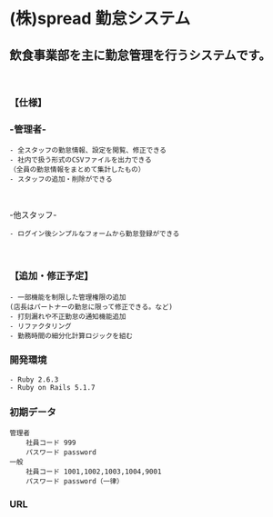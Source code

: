 # (株)spread 勤怠システム

## 飲食事業部を主に勤怠管理を行うシステムです。
<br>

### 【仕様】
### -管理者-
```
- 全スタッフの勤怠情報、設定を閲覧、修正できる
- 社内で扱う形式のCSVファイルを出力できる
（全員の勤怠情報をまとめて集計したもの）
- スタッフの追加・削除ができる
```

<br>

-他スタッフ-
```
- ログイン後シンプルなフォームから勤怠登録ができる
```

<br>

### 【追加・修正予定】
```
- 一部機能を制限した管理権限の追加
(店長はパートナーの勤怠に限って修正できる。など)
- 打刻漏れや不正勤怠の通知機能追加
- リファクタリング
- 勤務時間の細分化計算ロジックを組む
```

### 開発環境
```
- Ruby 2.6.3
- Ruby on Rails 5.1.7
```
### 初期データ
```
管理者
    社員コード 999
    パスワード password
一般
    社員コード 1001,1002,1003,1004,9001
    パスワード password（一律）
```

### URL
```

```

